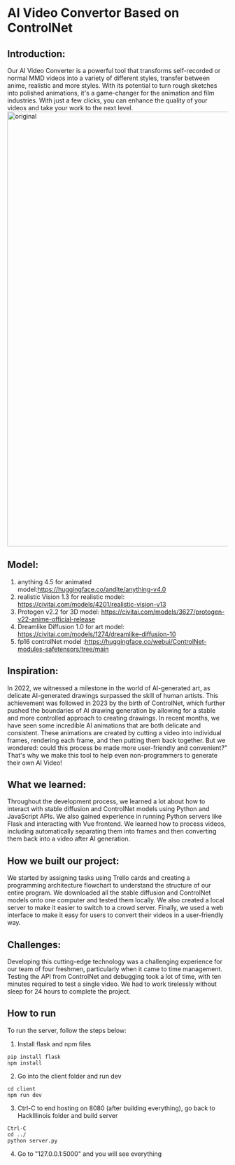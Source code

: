 # AI Video Convertor Based on ControlNet
## Introduction:
Our AI Video Converter is a powerful tool that transforms self-recorded or normal MMD videos into a variety of different styles, transfer between anime, realistic and more styles. With its potential to turn rough sketches into polished animations, it's a game-changer for the animation and film industries. With just a few clicks, you can enhance the quality of your videos and take your work to the next level.
<img width="991" alt="original" src="https://user-images.githubusercontent.com/91376582/221423932-b7cb75ed-5ff6-48ec-95bf-e6471611d109.png">

## Model:
1. anything 4.5 for animated model:https://huggingface.co/andite/anything-v4.0 
2. realistic Vision 1.3 for realistic model: https://civitai.com/models/4201/realistic-vision-v13
3. Protogen v2.2 for 3D model: https://civitai.com/models/3627/protogen-v22-anime-official-release
4. Dreamlike Diffusion 1.0 for art model: https://civitai.com/models/1274/dreamlike-diffusion-10
5. fp16 controlNet model :https://huggingface.co/webui/ControlNet-modules-safetensors/tree/main

## Inspiration:
In 2022, we witnessed a milestone in the world of AI-generated art, as delicate AI-generated drawings surpassed the skill of human artists. This achievement was followed in 2023 by the birth of ControlNet, which further pushed the boundaries of AI drawing generation by allowing for a stable and more controlled approach to creating drawings. In recent months, we have seen some incredible AI animations that are both delicate and consistent. These animations are created by cutting a video into individual frames, rendering each frame, and then putting them back together. But we wondered: could this process be made more user-friendly and convenient?" That's why we make this tool to help even non-programmers to generate their own AI Video!

## What we learned:
Throughout the development process, we learned a lot about how to interact with stable diffusion and ControlNet models using Python and JavaScript APIs. We also gained experience in running Python servers like Flask and interacting with Vue frontend. We learned how to process videos, including automatically separating them into frames and then converting them back into a video after AI generation.

## How we built our project:
We started by assigning tasks using Trello cards and creating a programming architecture flowchart to understand the structure of our entire program. We downloaded all the stable diffusion and ControlNet models onto one computer and tested them locally. We also created a local server to make it easier to switch to a crowd server. Finally, we used a web interface to make it easy for users to convert their videos in a user-friendly way.

## Challenges:
Developing this cutting-edge technology was a challenging experience for our team of four freshmen, particularly when it came to time management. Testing the API from ControlNet and debugging took a lot of time, with ten minutes required to test a single video. We had to work tirelessly without sleep for 24 hours to complete the project.


## How to run
To run the server, follow the steps below:
1. Install flask and npm files
```
pip install flask
npm install
```
2. Go into the client folder and run dev
```
cd client
npm run dev
```
3. Ctrl-C to end hosting on 8080 (after building everything), go back to HackIllinois folder and build server
```
Ctrl-C
cd ../
python server.py
```
4. Go to "127.0.0.1:5000" and you will see everything
